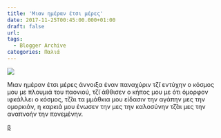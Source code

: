 ```yaml
---
title: 'Μιαν ημέραν έτσι μέρες'
date: 2017-11-25T00:45:00.000+01:00
draft: false
url: 
tags:
  - Blogger Archive
categories: Παλιά
---
```


  

[![](https://blogger.googleusercontent.com/img/b/R29vZ2xl/AVvXsEihDf1Sss6SRaevF5KaaqO-pPOem1QqHTmnKOYVcAaCPjxXkWqWtOFRO8fz3ZRGv3mA6C1LdBwKpYRP9EDRtnNBCxdmVVh_cCDYgMqWpUhk-hehAyisa5C7WsnoPnXbuXJq4iXwL3yWaNE/s320/Capture+d%25E2%2580%2599e%25CC%2581cran+2017-11-24+a%25CC%2580+23.23.38.png)](https://blogger.googleusercontent.com/img/b/R29vZ2xl/AVvXsEihDf1Sss6SRaevF5KaaqO-pPOem1QqHTmnKOYVcAaCPjxXkWqWtOFRO8fz3ZRGv3mA6C1LdBwKpYRP9EDRtnNBCxdmVVh_cCDYgMqWpUhk-hehAyisa5C7WsnoPnXbuXJq4iXwL3yWaNE/s1600/Capture+d%25E2%2580%2599e%25CC%2581cran+2017-11-24+a%25CC%2580+23.23.38.png)

  
  
Μιαν ημέραν έτσι μέρες άννοιξα έναν παναχύριν τζ̆ι εντύχην ο κόσμος μου με πλουμιά του παονιού, τζ̆ι άθθισεν ο κήπος μου με ότι όμορφον ιφκάλλει ο κόσμος, τζ̆αι τα μμάθκια μου είδασιν την αγάπην μες την ομορκιάν, η καρκιά μου ένωσεν την μες την καλοσύνην τζ̆αι μες την αναπνοήν την πονεμένην.  
  
  

[β](https://youtu.be/DEnTBTNt53U)
